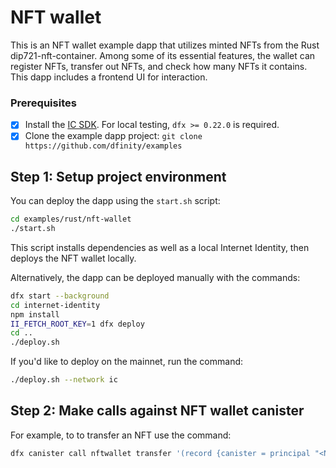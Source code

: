 # NFT wallet

This is an NFT wallet example dapp that utilizes minted NFTs from the Rust dip721-nft-container. Among some of its essential features, the wallet can register NFTs, transfer out NFTs, and check how many NFTs it contains. This dapp includes a frontend UI for interaction. 

### Prerequisites

- [x] Install the [IC
  SDK](https://internetcomputer.org/docs/current/developer-docs/getting-started/install). For local testing, `dfx >= 0.22.0` is required.
- [x] Clone the example dapp project: `git clone https://github.com/dfinity/examples`

## Step 1: Setup project environment

You can deploy the dapp using the `start.sh` script:

```bash
cd examples/rust/nft-wallet
./start.sh
```

This script installs dependencies as well as a local Internet Identity, then deploys the NFT wallet locally.

Alternatively, the dapp can be deployed manually with the commands:

```bash
dfx start --background
cd internet-identity
npm install
II_FETCH_ROOT_KEY=1 dfx deploy
cd ..
./deploy.sh
```

If you'd like to deploy on the mainnet, run the command:

```bash
./deploy.sh --network ic
```

## Step 2: Make calls against NFT wallet canister

For example, to to transfer an NFT use the command:

```bash
dfx canister call nftwallet transfer '(record {canister = principal "<NFT canister id>"; index = 1:nat64}, principal "<recipient canister id>", opt true)'
```
